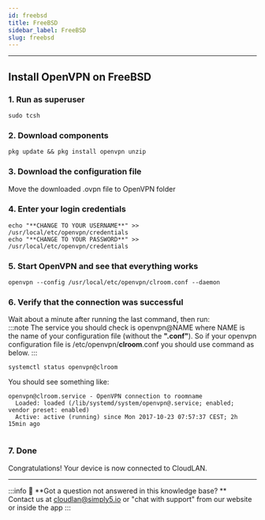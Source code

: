 ```yaml
---
id: freebsd
title: FreeBSD
sidebar_label: FreeBSD
slug: freebsd
---
```

---
## **Install OpenVPN on FreeBSD**

### **1. Run as superuser**

```basic
sudo tcsh
```

### **2. Download components**

```basic
pkg update && pkg install openvpn unzip
```

### **3. Download the configuration file**

Move the downloaded .ovpn file to OpenVPN folder

### **4. Enter your login credentials**

```basic
echo "**CHANGE TO YOUR USERNAME**" >> /usr/local/etc/openvpn/credentials
echo "**CHANGE TO YOUR PASSWORD**" >> /usr/local/etc/openvpn/credentials
```

### **5. Start OpenVPN and see that everything works**

```basic
openvpn --config /usr/local/etc/openvpn/clroom.conf --daemon
```

### **6. Verify that the connection was successful**
 Wait about a minute after running the last command, then run:    
:::note
The service you should check is openvpn@NAME where NAME is the name of your configuration file (without the **".conf"**). So if your openvpn configuration file is /etc/openvpn/**clroom**.conf you should use command as below.
:::

```basic
systemctl status openvpn@clroom

```

  You should see something like:

```basic
openvpn@clroom.service - OpenVPN connection to roomname
  Loaded: loaded (/lib/systemd/system/openvpn@.service; enabled; vendor preset: enabled)
  Active: active (running) since Mon 2017-10-23 07:57:37 CEST; 2h 15min ago
  

```

### **7. Done**

Congratulations! Your device is now connected to CloudLAN.

---

:::info
:information_desk_person: **Got a question not answered in this knowledge base? ** <br />
Contact us at [cloudlan@simply5.io](mailto:cloudlan@simply5.io) or "chat with support" from our website or inside the app
:::